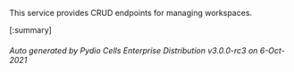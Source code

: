 






This service provides CRUD endpoints for managing workspaces.

[:summary]

###### Auto generated by Pydio Cells Enterprise Distribution v3.0.0-rc3 on 6-Oct-2021
